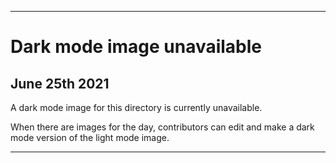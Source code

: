 
***
 
# Dark mode image unavailable

## June 25th 2021

A dark mode image for this directory is currently unavailable.

When there are images for the day, contributors can edit and make a dark mode version of the light mode image.

***
